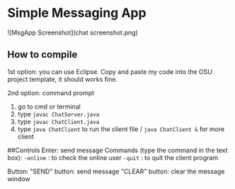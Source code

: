 # Simple Messaging App
![MsgApp Screenshot](chat screenshot.png)
## How to compile
1st option: you can use Eclipse. Copy and paste my code into the OSU project template, it should works fine. 

2nd option: command prompt
1. go to cmd or terminal
2. type `javac ChatServer.java`
3. type `javac ChatClient.java`
4. type `java ChatClient` to run the client file / `java ChatClient &` for more client

##Controls
Enter: send message
Commands (type the command in the text box):
`-online` : to check the online user 
`-quit` : to quit the client program

Button: 
"SEND" button: send message 
"CLEAR" button: clear the message window
